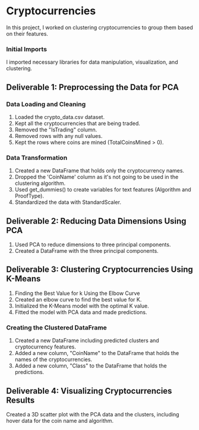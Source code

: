 # Cryptocurrencies

In this project, I worked on clustering cryptocurrencies to group them based on their features.

### Initial Imports
I imported necessary libraries for data manipulation, visualization, and clustering.

## Deliverable 1: Preprocessing the Data for PCA
### Data Loading and Cleaning
1. Loaded the crypto_data.csv dataset.
2. Kept all the cryptocurrencies that are being traded.
3. Removed the "IsTrading" column.
4. Removed rows with any null values.
5. Kept the rows where coins are mined (TotalCoinsMined > 0).
### Data Transformation
1. Created a new DataFrame that holds only the cryptocurrency names.
2. Dropped the 'CoinName' column as it's not going to be used in the clustering algorithm.
3. Used get_dummies() to create variables for text features (Algorithm and ProofType).
4. Standardized the data with StandardScaler.
## Deliverable 2: Reducing Data Dimensions Using PCA
1. Used PCA to reduce dimensions to three principal components.
2. Created a DataFrame with the three principal components.
## Deliverable 3: Clustering Cryptocurrencies Using K-Means
1. Finding the Best Value for k Using the Elbow Curve
2. Created an elbow curve to find the best value for K.
3. Initialized the K-Means model with the optimal K value.
4. Fitted the model with PCA data and made predictions.
### Creating the Clustered DataFrame
1. Created a new DataFrame including predicted clusters and cryptocurrency features.
2. Added a new column, "CoinName" to the DataFrame that holds the names of the cryptocurrencies.
3. Added a new column, "Class" to the DataFrame that holds the predictions.
## Deliverable 4: Visualizing Cryptocurrencies Results
Created a 3D scatter plot with the PCA data and the clusters, including hover data for the coin name and algorithm.
